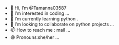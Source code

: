 - 👋 Hi, I’m @Tamanna03587
- 👀 I’m interested in coding ...
- 🌱 I’m currently learning python .
- 💞️ I’m looking to collaborate on python projects ...
- 📫 How to reach me : mail ...
- 😄 Pronouns:she/her ...


<!---
Tamanna03587/Tamanna03587 is a ✨ special ✨ repository because its `README.md` (this file) appears on your GitHub profile.
You can click the Preview link to take a look at your changes.
--->
